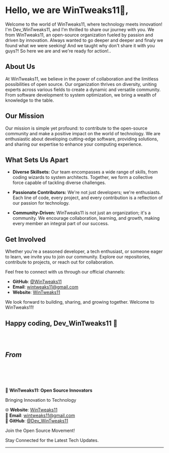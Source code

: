# Hello, we are WinTweaks11👋, 

Welcome to the world of WinTweaks11, where technology meets innovation! I'm Dev_WinTweaks11, and I'm thrilled to share our journey with you. We from WinTweaks11, an open-source organization fueled by passion and driven by innovation. Always wanted to go deeper and deeper and finaly we found what we were seeking! And we taught why don't share it with you guys?! So here we are and we're ready for action!..

## About Us

At WinTweaks11, we believe in the power of collaboration and the limitless possibilities of open source. Our organization thrives on diversity, uniting experts across various fields to create a dynamic and versatile community. From software development to system optimization, we bring a wealth of knowledge to the table.

## Our Mission

Our mission is simple yet profound: to contribute to the open-source community and make a positive impact on the world of technology. We are enthusiastic about developing cutting-edge software, providing solutions, and sharing our expertise to enhance your computing experience.

## What Sets Us Apart

- **Diverse Skillsets:** Our team encompasses a wide range of skills, from coding wizards to system architects. Together, we form a collective force capable of tackling diverse challenges.

- **Passionate Contributors:** We're not just developers; we're enthusiasts. Each line of code, every project, and every contribution is a reflection of our passion for technology.

- **Community-Driven:** WinTweaks11 is not just an organization; it's a community. We encourage collaboration, learning, and growth, making every member an integral part of our success.

## Get Involved

Whether you're a seasoned developer, a tech enthusiast, or someone eager to learn, we invite you to join our community. Explore our repositories, contribute to projects, or reach out for collaboration.

Feel free to connect with us through our official channels:

- **GitHub**: [@WinTweaks11](https://github.com/WinTweaks11)
- **Email**: [wintweaks11@gmail.com](mailto:wintweaks11@gmail.com)
- **Website**: [WinTweaks11](https://wintweaks11.weebly.com/)

We look forward to building, sharing, and growing together. Welcome to WinTweaks11!

Happy coding,
Dev_WinTweaks11 🚀
<br>
<br>
<br>
<br>
_From_
<br>
<br>
<br>
<br>
-------------------------------
🚀 **WinTweaks11: Open Source Innovators**

Bringing Innovation to Technology

🌐 **Website**: [WinTweaks11](https://wintweaks11.weebly.com/) <br>
📧 **Email**: [wintweaks11@gmail.com](mailto:wintweaks11@gmail.com) <br>
👥 **GitHub**: [@Dev_WinTweaks11](https://github.com/WinTweaks11) <br>

Join the Open Source Movement!

Stay Connected for the Latest Tech Updates.

-------------------------------
